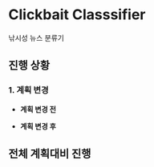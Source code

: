 Clickbait Classsifier
=====================
낚시성 뉴스 분류기

## 진행 상황

### 1. 계획 변경
+ **계획 변경 전**

+ **계획 변경 후**


## 전체 계획대비 진행 

